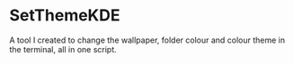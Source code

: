 # SetThemeKDE
A tool I created to change the wallpaper, folder colour and colour theme in the terminal, all in one script. 
